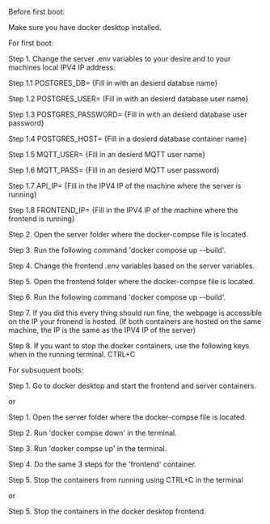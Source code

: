 Before first boot:

Make sure you have docker desktop installed.


For first boot:

Step 1. Change the server .env variables to your desire and to your machines local IPV4 IP address.

Step 1.1 POSTGRES_DB= {Fill in with an desierd databse name}

Step 1.2 POSTGRES_USER= (Fill in with an desierd database user name}

Step 1.3 POSTGRES_PASSWORD= {Fill in with an desierd database user password}

Step 1.4 POSTGRES_HOST= {Fill in a desierd database container name}

Step 1.5 MQTT_USER= {Fill in an desierd MQTT user name}

Step 1.6 MQTT_PASS= {Fill in an desierd MQTT user password}

Step 1.7 API_IP= {Fill in the IPV4 IP of the machine where the server is running}

Step 1.8 FRONTEND_IP= {Fill in the IPV4 IP of the machine where the frontend is running}

Step 2. Open the server folder where the docker-compse file is located.

Step 3. Run the following command 'docker compose up --build'.

Step 4. Change the frontend .env variables based on the server variables.

Step 5. Open the frontend folder where the docker-compse file is located.

Step 6. Run the following command 'docker compose up --build'. 

Step 7. If you did this every thing should run fine, the webpage is accessible on the IP your fronend is hosted. (If both containers are hosted on the same machine, the IP is the same as the IPV4 IP of the server)

Step 8. If you want to stop the docker containers, use the following keys when in the running terminal. CTRL+C


For subsuquent boots:

Step 1. Go to docker desktop and start the frontend and server containers.

or

Step 1. Open the server folder where the docker-compse file is located.

Step 2. Run 'docker compse down' in the terminal.

Step 3. Run 'docker compse up' in the terminal.

Step 4. Do the same 3 steps for the 'frontend' container.

Step 5. Stop the containers from running using CTRL+C in the terminal

or 

Step 5. Stop the containers in the docker desktop frontend.
